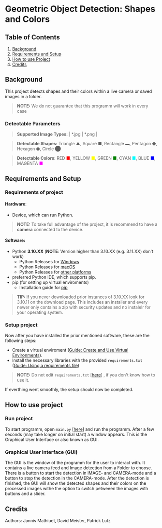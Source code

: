 # Geometric Object Detection: Shapes and Colors

## Table of Contents
1. [Background](#background)
2. [Requirements and Setup](#requirements-and-setup)
3. [How to use Project](#how-to-use-project)
4. [Credits](#credits)




## Background
This project detects shapes and their colors within a live camera or saved images in a folder.
>**NOTE:** We do not guarantee that this programm will work in every case
### Detectable Parameters
>**Supported Image Types:** | *.jpg | *.png |

>**Detectable Shapes:** 
Triangle ▲, 
Square ■, 
Rectangle ▬, 
Pentagon ⬟, 
Hexagon ⬢, 
Circle ⬤

>**Detectable Colors:** RED <span style="color:red"> ■</span>, 
YELLOW <span style="color:yellow">■</span>, 
GREEN <span style="color:green">■</span>, 
CYAN <span style="color:cyan">■</span>, 
BLUE <span style="color:blue">■</span>, 
MAGENTA <span style="color:magenta">■</span>




## Requirements and Setup
### Requirements of project
#### Hardware: 
- Device, which can run Python. 
> **NOTE:** To take full advantage of the project, it is recommend to have a **camera** connected to the device.


#### Software:
- Python **3.10.XX** (**NOTE**: Version higher than 3.10.XX (e.g. 3.11.XX) don't work)
    - Python Releases for [Windows](https://www.python.org/downloads/windows/)
    - Python Releases for [macOS](https://www.python.org/downloads/macos/)
    - Python Releases for [other platforms](https://www.python.org/download/other/)
- preferred Python IDE, which supports pip.
- pip (for setting up virtual enviroments)
    - Installation guide for [pip](https://packaging.python.org/en/latest/guides/installing-using-pip-and-virtual-environments/#prepare-pip)

> **TIP:** If you never downloaded prior instances of 3.10.XX look for 3.10.11 on the download page. 
This includes an installer and every newer only contains a zip with security updates and no instalelr for your operating system.


### Setup project
Now after you have installed the prior mentioned software, these are the following steps:
- Create a virtual enviroment ([Guide: Create and Use Virtual Environments](https://packaging.python.org/en/latest/guides/installing-using-pip-and-virtual-environments/#prepare-pip)). 
- Install the necessary libraries with the provided `requirements.txt` ([Guide: Using a requirements file](https://packaging.python.org/en/latest/guides/installing-using-pip-and-virtual-environments/#using-a-requirements-file))
> **NOTE:** Do not edit `requirements.txt` [[here](./requirements.txt)] , if you don't know how to use it. 

If everthing went smoothly, the setup should now be completed. 




## How to use project
### Run project
To start programm, open `main.py` [[here](./main.py)] and run the programm. After a few seconds (may take longer on initial start) a window appears. 
This is the Graphical User Interface or also known as GUI. 


### Graphical User Interface (GUI)
The GUI is the window of the programm for the user to interact with.
It contains a live camera feed and Image detection from a Folder to choose.
There is a button to start the detection in IMAGE- and CAMERA-mode and a button to stop the detection in the CAMERA-mode.
After the detection is finished, the GUI will show the detected shapes and their colors on the processed images withe the option to switch petweeen the images with buttons and a slider.

## Credits
Authors: Jannis Mathiuet, David Meister, Patrick Lutz


